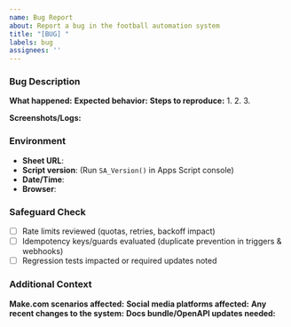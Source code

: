 ```yaml
---
name: Bug Report
about: Report a bug in the football automation system
title: "[BUG] "
labels: bug
assignees: ''
---
```


### Bug Description
**What happened:**
**Expected behavior:**
**Steps to reproduce:**
1.
2.
3.

**Screenshots/Logs:**

### Environment
- **Sheet URL**:
- **Script version**: (Run `SA_Version()` in Apps Script console)
- **Date/Time**:
- **Browser**:

### Safeguard Check
- [ ] Rate limits reviewed (quotas, retries, backoff impact)
- [ ] Idempotency keys/guards evaluated (duplicate prevention in triggers & webhooks)
- [ ] Regression tests impacted or required updates noted

### Additional Context
**Make.com scenarios affected:**
**Social media platforms affected:**
**Any recent changes to the system:**
**Docs bundle/OpenAPI updates needed:**
